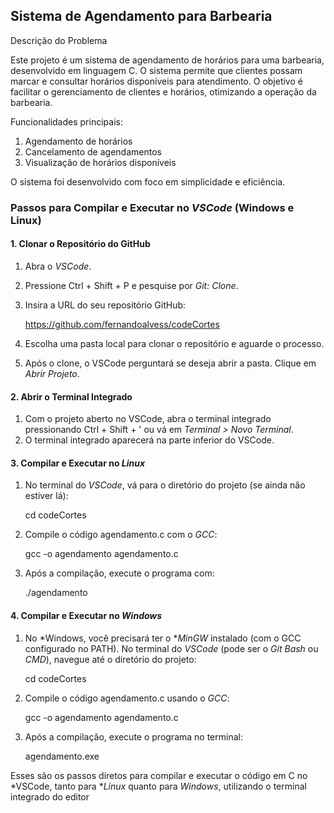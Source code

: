 ## **Sistema de Agendamento para Barbearia** 

Descrição do Problema

Este projeto é um sistema de agendamento de horários para uma barbearia, desenvolvido em linguagem C. O sistema permite que clientes possam marcar e consultar horários disponíveis para atendimento. O objetivo é facilitar o gerenciamento de clientes e horários, otimizando a operação da barbearia.

Funcionalidades principais:

1. Agendamento de horários
2. Cancelamento de agendamentos
3. Visualização de horários disponíveis

O sistema foi desenvolvido com foco em simplicidade e eficiência.


### Passos para Compilar e Executar no *VSCode* (Windows e Linux)

#### 1. Clonar o Repositório do GitHub

1. Abra o *VSCode*.
2. Pressione Ctrl + Shift + P e pesquise por *Git: Clone*.
3. Insira a URL do seu repositório GitHub:

   https://github.com/fernandoalvess/codeCortes
   
4. Escolha uma pasta local para clonar o repositório e aguarde o processo.

5. Após o clone, o VSCode perguntará se deseja abrir a pasta. Clique em *Abrir Projeto*.

#### 2. Abrir o Terminal Integrado

1. Com o projeto aberto no VSCode, abra o terminal integrado pressionando Ctrl + Shift + ' ou vá em *Terminal > Novo Terminal*.
2. O terminal integrado aparecerá na parte inferior do VSCode.

#### 3. Compilar e Executar no *Linux*

1. No terminal do *VSCode*, vá para o diretório do projeto (se ainda não estiver lá):

   cd codeCortes
   
2. Compile o código agendamento.c com o *GCC*:

   gcc -o agendamento agendamento.c
   
3. Após a compilação, execute o programa com:

   ./agendamento
   
#### 4. Compilar e Executar no *Windows*

1. No *Windows, você precisará ter o **MinGW* instalado (com o GCC configurado no PATH). No terminal do *VSCode* (pode ser o *Git Bash* ou *CMD*), navegue até o diretório do projeto:

   cd codeCortes
   
2. Compile o código agendamento.c usando o *GCC*:

   gcc -o agendamento agendamento.c
   
3. Após a compilação, execute o programa no terminal:

   agendamento.exe

Esses são os passos diretos para compilar e executar o código em C no *VSCode, tanto para **Linux* quanto para *Windows*, utilizando o terminal integrado do editor
